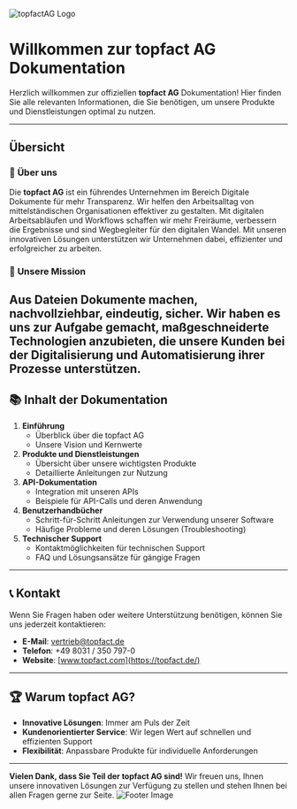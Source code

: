 ![topfactAG Logo](https://topfact.de/files/topfact/logo/logo-neu.png) 
# Willkommen zur **topfact AG** Dokumentation

Herzlich willkommen zur offiziellen **topfact AG** Dokumentation! Hier finden Sie alle relevanten Informationen, die Sie benötigen, um unsere Produkte und Dienstleistungen optimal zu nutzen.

---
## Übersicht
### 🌟 **Über uns**
Die **topfact AG** ist ein führendes Unternehmen im Bereich Digitale Dokumente für mehr Transparenz. Wir helfen den Arbeitsalltag von mittelständischen Organisationen effektiver zu gestalten. Mit digitalen Arbeitsabläufen und Workflows schaffen wir mehr Freiräume, verbessern die Ergebnisse und sind Wegbegleiter für den digitalen Wandel. Mit unseren innovativen Lösungen unterstützen wir Unternehmen dabei, effizienter und erfolgreicher zu arbeiten.
### 🚀 **Unsere Mission**
Aus Dateien Dokumente machen, nachvollziehbar, eindeutig, sicher. Wir haben es uns zur Aufgabe gemacht, maßgeschneiderte Technologien anzubieten, die unsere Kunden bei der Digitalisierung und Automatisierung ihrer Prozesse unterstützen. 
---
## 📚 **Inhalt der Dokumentation**
1. **Einführung**
   - Überblick über die topfact AG
   - Unsere Vision und Kernwerte
2. **Produkte und Dienstleistungen**
   - Übersicht über unsere wichtigsten Produkte
   - Detaillierte Anleitungen zur Nutzung
3. **API-Dokumentation**
   - Integration mit unseren APIs
   - Beispiele für API-Calls und deren Anwendung
4. **Benutzerhandbücher**
   - Schritt-für-Schritt Anleitungen zur Verwendung unserer Software
   - Häufige Probleme und deren Lösungen (Troubleshooting)
5. **Technischer Support**
   - Kontaktmöglichkeiten für technischen Support
   - FAQ und Lösungsansätze für gängige Fragen
---
## 📞 **Kontakt**
Wenn Sie Fragen haben oder weitere Unterstützung benötigen, können Sie uns jederzeit kontaktieren:
- **E-Mail**: vertrieb@topfact.de
- **Telefon**: +49 8031 / 350 797-0
- **Website**: [www.topfact.com](https://topfact.de/)
---
## 🏆 **Warum topfact AG?**
- **Innovative Lösungen**: Immer am Puls der Zeit
- **Kundenorientierter Service**: Wir legen Wert auf schnellen und effizienten Support
- **Flexibilität**: Anpassbare Produkte für individuelle Anforderungen
---
**Vielen Dank, dass Sie Teil der topfact AG sind!** Wir freuen uns, Ihnen unsere innovativen Lösungen zur Verfügung zu stellen und stehen Ihnen bei allen Fragen gerne zur Seite.
![Footer Image](https://topfact.de/files/topfact/headers/header-home-neu.png)
